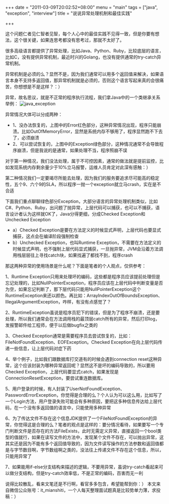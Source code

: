 +++
date = "2011-03-09T20:02:52+08:00"
menu = "main"
tags = ["java", "exception", "interview"]
title = "说说异常处理机制和最佳实践"

+++

这个问题仁者见仁智者见智，每个人心中的最佳实践不见得一致，但是你要有想法，这个很关键，如果连思考都没有思考过，那就不太好了。

很多高级语言都提供了异常处理，比如Java、Python、Ruby，比较底层的语言，比如C，没有提供异常机制，最近时兴的Golang，也没有提供通常的try-catch异常机制。

异常机制是必须的么？显然不是，因为我们通常可以用多个返回值来解决，如果语言本身不支持多返回值，那异常机制就是必须的，否则这个语言写起来真的会很痛苦，你想想是不是这样？：）

异常，故名思议，就是不正常的程序执行流程，我们拿Java中的一个类继承关系举例：
![java_exception](http://beego-blog.qiniudn.com/static/uploads/editor/1411818663.png)

异常情况大体可以分成两种：

- 1、没办法恢复的，上图中的Error红色部分，这种异常情况出现，程序只能崩溃。比如OutOfMemoryError，显然是系统内存不够用了，程序显然跑不下去了，必须崩溃
- 2、可以尝试恢复的，上图中的Exception绿色部分，这种情况通常不会导致程序崩溃，但是我说的是通常，如果处理不当，程序照崩不误

对于第一种情况，我们没法处理，属于不可控因素，通常的做法就是提前监控，比如发现系统内存剩余量少于10%立马报警，运维人员肯定对此深有感触：）

第二种情况我们一定要竭尽所能去处理，因为我们的服务要追求尽可能高的稳定性，五个9、六个9的SLA，所以程序一抛一个exception就立马crash，实在是不合适

下面我们重点聊聊绿色部分Exception，大部分语言的异常处理机制类似，比如C#、Python、Ruby，出问题了抛异常，上层代码可以捕获，也可以不捕获，语言设计者认为这样就OK了，Java分得更细，分成Checked Exception和Unchecked Exception

- a）Checked Exception是要在方法定义的时候显式声明，上层代码也要显式捕获，这点会在编译阶段强制检查
- b）Unchecked Exception，也叫Runtime Exception，不需要在方法定义的时候显式声明，也不强制上层代码显式捕获，一旦抛异常，JVM会沿着方法调用栈层层往上寻找catch块，如果找遍了都找不到，程序crash

那这两种异常的使用场景是什么呢？下面是笔者的个人观点，仅供参考：

1、Runtime Exception只用来处理坏的编码，这些都是程序员应该提前处理但是忘记处理的，比如NullPointerException，程序员应该在上层代码中判断变量是否为空，如果忘记判断了，那下层代码只能用NullPointerException这个RuntimeException来还以颜色。再比如：ArrayIndexOutOfBoundsException、IllegalArgumentException，咋样，有没有点感觉了？

2、RuntimeException虽说是程序员犯下的错误，但是为了程序不崩溃，还是要处理，所以我们通常会在方法调用栈的最顶层catch所有的异常，然后打印log，发报警邮件给工程师，便于以后做bugfix之类的

3、Checked Exception通常是需要程序员去尝试恢复的，比如：FileNotFoundException、EOFException。Checked Exception在向上层代码传递一些信息，让上层代码对症下药

4、举个例子，比如我们跟数据库打交道有的时候会遇到connection reset这种异常，这个应该封装为哪种异常返回呢？显然这不是坏的编码导致的，所以要用Checked Exception，上层代码要显式catch，如果发现是ConnectionResetException，要尝试重连数据库。

5、用户登录的时候，有人封装了UserNotFoundException、PasswordErrorException，你觉得是合理的么？个人认为可以这么用，比如写了一个Login方法，用户登录失败可能会有多种原因，要把这多种信息传达给上层代码，在一个没有多返回值的语言中，只能使用多种异常

6、为了传达文件不存在这个信息JDK提供了一个FileNotFoundException的异常，你觉得这是合理的么？笔者的观点是这样的：要分情况看待，如果要写一个专门判断文件是否存在的方法FileExists，此时无需定义异常，直接返回一个bool类型的值就行，如果在读写文件的方法中，发现某个文件不存在，可以抛出异常，这其实还是因为不能有多个返回值导致的，因为文件读写操作的方法参数和返回值都是与字节数目啊，字节数组啊之类的，没法往上传递文件不存在这个信息，所以，只能用异常了

7、如果能用if-else分支结构来描述的逻辑，不要用异常，虽说try-catch看起来可以做分支结构，但是try-catch效率低，不是正常的编码，百害而无一利

说得比较散乱，看来文笔还是不行啊，看官多多包含，希望能帮到你：）
本文来自微信公众账号：it_mianshiti，一个人每天整理面试题真是比较势单力薄，求投稿：）
